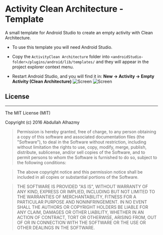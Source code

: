# Activity Clean Architecture - Template

A small template for Android Studio to create an empty activity with Clean Architecture.

* To use this template you will need Android Studio.

* Copy the `ActivityClean Architecture` folder into `<androidStudio-folder>/plugins/android/lib/templates/` and they will appear in the project explorer context menu.
* Restart Android Studio, and you will find it in: **New -> Activity -> Empty Activity (Clean Architecture)**
![Screen](https://cloud.githubusercontent.com/assets/4659608/18235206/7a7e3fb0-7320-11e6-826b-4870d4e70224.png)
![Screen](https://cloud.githubusercontent.com/assets/4659608/18235205/7a7e2eee-7320-11e6-942a-1fdb57fecb6a.png)



## License
------

The MIT License (MIT)

Copyright (c) 2016 Abdullah Alhazmy

> Permission is hereby granted, free of charge, to any person obtaining a copy
of this software and associated documentation files (the "Software"), to deal
in the Software without restriction, including without limitation the rights
to use, copy, modify, merge, publish, distribute, sublicense, and/or sell
copies of the Software, and to permit persons to whom the Software is
furnished to do so, subject to the following conditions:

> The above copyright notice and this permission notice shall be included in all
copies or substantial portions of the Software.

> THE SOFTWARE IS PROVIDED "AS IS", WITHOUT WARRANTY OF ANY KIND, EXPRESS OR
IMPLIED, INCLUDING BUT NOT LIMITED TO THE WARRANTIES OF MERCHANTABILITY,
FITNESS FOR A PARTICULAR PURPOSE AND NONINFRINGEMENT. IN NO EVENT SHALL THE
AUTHORS OR COPYRIGHT HOLDERS BE LIABLE FOR ANY CLAIM, DAMAGES OR OTHER
LIABILITY, WHETHER IN AN ACTION OF CONTRACT, TORT OR OTHERWISE, ARISING FROM,
OUT OF OR IN CONNECTION WITH THE SOFTWARE OR THE USE OR OTHER DEALINGS IN THE
SOFTWARE.
